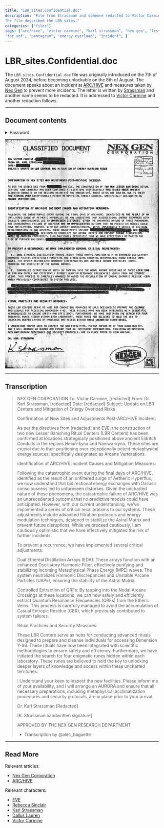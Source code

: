 ```yaml
---
title: "LBR_sites.Confidential.doc"
description: "File from Strassman and someone redacted to Victor Carmine and yet another redacted name. 
The file described the LBR sites."
categories: ["files"]
tags: ["arc/hive", "victor carmine", "karl strassman", "nex gen", "lesser banishing ritual", 
"for sof", "pentagram", "energy overload", "incident", ]
---
```


# LBR_sites.Confidential.doc

The `LBR_sites.Confidential.doc` file was originally introduced on the 7th of August 2024, 
before becoming unlockable on the 8th of August.
The document speaks about an incident at [ARC/HIVE](../lore/archive) and measures taken 
by [Nex Gen](../lore/nex-gen-corporation) to prevent more incidents.
The letter is written by [Strassman](../characters/strassman) and another name seems to 
be redacted.
It is addressed to [Victor Carmine](../characters/characters#victor-carmine) and another
redaction follows.

***

## Document contents

<details class="password">
  <summary>Password</summary>

/
</details>

![LBR Site file](../../Resources/files/lbr_site.png)

***

## Transcription

> NEX GEN CORPORATION
> To: Victor Carmine, [redacted]
> From: Dr. Karl Strassman, [redacted]
> Date: [redacted]
> Subject: Update on LBR Centers and Mitigation of Energy Overload Risks
>
> Confirmation of New Sites and Adjustments Post-ARC/HIVE Incident:
>
> As per the directives from [redacted] and EVE, the construction of two new Lesser Banishing Ritual Centers (LBR Centers) has been confirmed at locations strategically positioned above ancient Eldritch Conduits in the regions Heian-kyna and Naniwa-kyna. These sites are crucial due to their positioning over exceptionally potent metaphysical energy sources, specifically designated as Arcane Verterations.
>
> Identification of ARC/HIVE Incident Causes and Mitigation Measures:
>
> Following the catastrophic event during the final days of ARC/HIVE, identified as the result of an unfiltered surge of Aetheric Hyperflux, we now understand that bidirectional energy exchanges with Dallus’s consciousness led to unforeseen distorses. Given the uncharted nature of these phenomena, the catastrophic failure of ARC/HIVE was an unprecedented outcome that no predictive models could have anticipated. However, with our current understanding, we’ve implemented a series of critical recalibrations to our systems. These adjustments include advanced filtration protocols and energy modulation techniques, designed to stabilize the Astral Matrix and prevent future disruptions. While we proceed cautiously, I am cautiously optimistic that we have effectively mitigated the risk of further incidents.
>
> To prevent a recurrence, we have implemented several critical adjustments:
>
> Dual Ethereal Distillation Arrays (EDA): These arrays function with an enhanced Oscillatory Harmonic Filter, effectively purifying and stabilizing incoming Metaphysical Phase Energy (MPE) waves. The system neutralizes Harmonic Discrepancies and Unstable Arcane Particles (UAPs), ensuring the stability of the Astral Matrix.
>
> Controlled Extraction of QRFs: By tapping into the Nodal Arcane Crossings at these locations, we can now safely and efficiently extract Quantum Resonance Frequencies (QRFs) from the Etheric Veins. This process is carefully managed to avoid the accumulation of Casual Entropic Residue (CER), which previously contributed to system failures.
>
> Ritual Practices and Security Measures:
>
> These LBR Centers serve as hubs for conducting advanced rituals designed to prepare and cleanse individuals for accessing Dimension Y-93. These rituals have now been integrated with scientific methodologies to ensure safety and efficiency. Furthermore, we have initiated the search for four enigmatic runes hidden within each laboratory. These runes are believed to hold the key to unlocking deeper layers of knowledge and access within these uncharted territories.
>
> I Understand your keen to inspect the new facilities. Please inform me of your availability, and I will arrange an AURORA and ensure that all necessary preparations, including metaphysical acclimatization procedures and security protocols, are in place prior to your arrival.
>
> Dr. Karl Strassman
> [Redacted]
>
> [K. Strassman handwritten signature]
>
> APPROVED BY THE NEX GEN
> RESEARCH DEPARTMENT
> 
> - Transcription by @alec_baguette

***

## Read More

Relevant articles:

- [Nex Gen Corporation](../lore/nex-gen-corporation)
- [ARC/HIVE](../lore/archive)

Relevant characters:

- [EVE](../characters/eve)
- [Rebecca Sinclair](../characters/rebecca)
- [Karl Strassman](../characters/strassman)
- [Dallus Lauren](../characters/dallus-lauren)
- [Victor Carmine](../characters/characters#victor-carmine)
